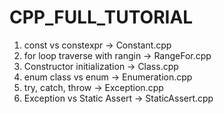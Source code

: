 # CPP_FULL_TUTORIAL

1. const vs constexpr  -> Constant.cpp
2. for loop traverse with rangin -> RangeFor.cpp
3. Constructor initialization -> Class.cpp
4. enum class vs enum	-> Enumeration.cpp
5. try, catch, throw  -> Exception.cpp
6. Exception vs Static Assert -> StaticAssert.cpp